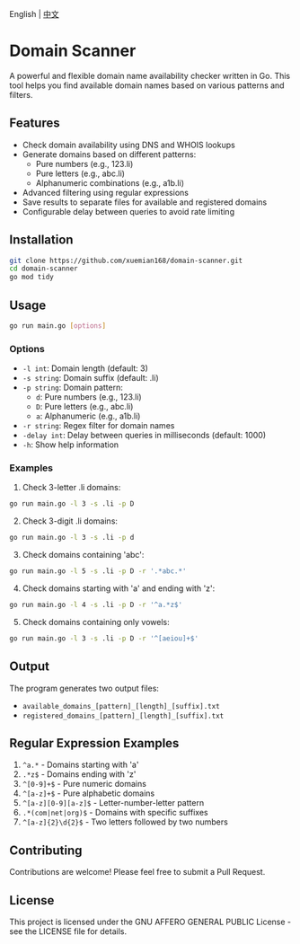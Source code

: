 English | [中文](./README.zh.md)

# Domain Scanner

A powerful and flexible domain name availability checker written in Go. This tool helps you find available domain names based on various patterns and filters.

## Features

- Check domain availability using DNS and WHOIS lookups
- Generate domains based on different patterns:
  - Pure numbers (e.g., 123.li)
  - Pure letters (e.g., abc.li)
  - Alphanumeric combinations (e.g., a1b.li)
- Advanced filtering using regular expressions
- Save results to separate files for available and registered domains
- Configurable delay between queries to avoid rate limiting

## Installation

```bash
git clone https://github.com/xuemian168/domain-scanner.git
cd domain-scanner
go mod tidy
```

## Usage

```bash
go run main.go [options]
```

### Options

- `-l int`: Domain length (default: 3)
- `-s string`: Domain suffix (default: .li)
- `-p string`: Domain pattern:
  - `d`: Pure numbers (e.g., 123.li)
  - `D`: Pure letters (e.g., abc.li)
  - `a`: Alphanumeric (e.g., a1b.li)
- `-r string`: Regex filter for domain names
- `-delay int`: Delay between queries in milliseconds (default: 1000)
- `-h`: Show help information

### Examples

1. Check 3-letter .li domains:
```bash
go run main.go -l 3 -s .li -p D
```

2. Check 3-digit .li domains:
```bash
go run main.go -l 3 -s .li -p d
```

3. Check domains containing 'abc':
```bash
go run main.go -l 5 -s .li -p D -r '.*abc.*'
```

4. Check domains starting with 'a' and ending with 'z':
```bash
go run main.go -l 4 -s .li -p D -r '^a.*z$'
```

5. Check domains containing only vowels:
```bash
go run main.go -l 3 -s .li -p D -r '^[aeiou]+$'
```

## Output

The program generates two output files:
- `available_domains_[pattern]_[length]_[suffix].txt`
- `registered_domains_[pattern]_[length]_[suffix].txt`

## Regular Expression Examples

1. `^a.*` - Domains starting with 'a'
2. `.*z$` - Domains ending with 'z'
3. `^[0-9]+$` - Pure numeric domains
4. `^[a-z]+$` - Pure alphabetic domains
5. `^[a-z][0-9][a-z]$` - Letter-number-letter pattern
6. `.*(com|net|org)$` - Domains with specific suffixes
7. `^[a-z]{2}\d{2}$` - Two letters followed by two numbers

## Contributing

Contributions are welcome! Please feel free to submit a Pull Request.

## License

This project is licensed under the GNU AFFERO GENERAL PUBLIC License - see the LICENSE file for details. 